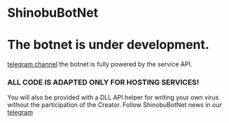 # ShinobuBotNet

#  The botnet is under development.
[telegram channel](https://t.me/ShinobuBotNet)
the botnet is fully powered by the service API.
### ALL CODE IS ADAPTED ONLY FOR HOSTING SERVICES!
You will also be provided with a DLL API helper for writing your own virus without the participation of the Creator.
Follow ShinobuBotNet news in our [telegram](https://t.me/ShinobuBotNet)
